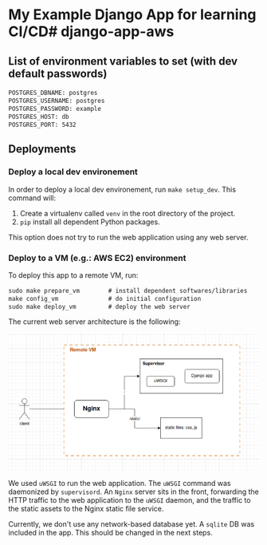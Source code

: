 # My Example Django App for learning CI/CD# django-app-aws

## List of environment variables to set (with dev default passwords)

```
POSTGRES_DBNAME: postgres
POSTGRES_USERNAME: postgres
POSTGRES_PASSWORD: example
POSTGRES_HOST: db
POSTGRES_PORT: 5432
```

## Deployments

### Deploy a local dev environement

In order to deploy a local dev environement, run `make setup_dev`.
This command will:

1. Create a virtualenv called `venv` in the root directory of the project.
2. `pip` install all dependent Python packages.

This option does not try to run the web application using any web server.


### Deploy to a VM (e.g.: AWS EC2) environment

To deploy this app to a remote VM, run:

```
sudo make prepare_vm        # install dependent softwares/libraries
make config_vm              # do initial configuration
sudo make deploy_vm         # deploy the web server
```

The current web server architecture is the following:

![architecture on VM](readme-architecture.png)

We used `uWSGI` to run the web application. The `uWSGI` command was daemonized by `supervisord`. An `Nginx` server sits in the front, forwarding the HTTP traffic to the web application to the `uWSGI` daemon, and the traffic to the static assets to the Nginx static file service.

Currently, we don't use any network-based database yet. A `sqlite` DB was included in the app. This should be changed in the next steps.